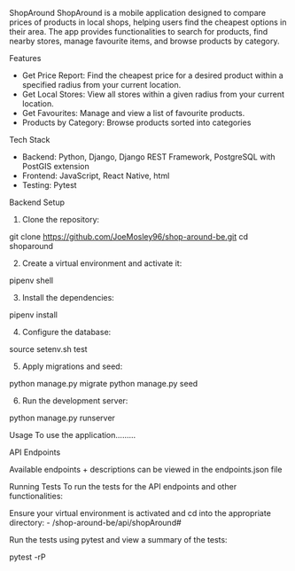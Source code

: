 ShopAround
ShopAround is a mobile application designed to compare prices of products in local shops, helping users find the cheapest options in their area. The app provides functionalities to search for products, find nearby stores, manage favourite items, and browse products by category.

Features

- Get Price Report: Find the cheapest price for a desired product within a specified radius from your current location.
- Get Local Stores: View all stores within a given radius from your current location.
- Get Favourites: Manage and view a list of favourite products.
- Products by Category: Browse products sorted into categories

Tech Stack
- Backend: Python, Django, Django REST Framework, PostgreSQL with PostGIS extension
- Frontend: JavaScript, React Native, html
- Testing: Pytest

Backend Setup

1) Clone the repository:

git clone https://github.com/JoeMosley96/shop-around-be.git
cd shoparound

2) Create a virtual environment and activate it:

pipenv shell

3) Install the dependencies:

pipenv install

4) Configure the database:

source setenv.sh test

5) Apply migrations and seed:

python manage.py migrate
python manage.py seed

6) Run the development server:

python manage.py runserver

Usage
To use the application.........

API Endpoints

Available endpoints + descriptions can be viewed in the endpoints.json file

Running Tests
To run the tests for the API endpoints and other functionalities:

Ensure your virtual environment is activated and cd into the appropriate directory:
    - /shop-around-be/api/shopAround#

Run the tests using pytest and view a summary of the tests:

pytest -rP
